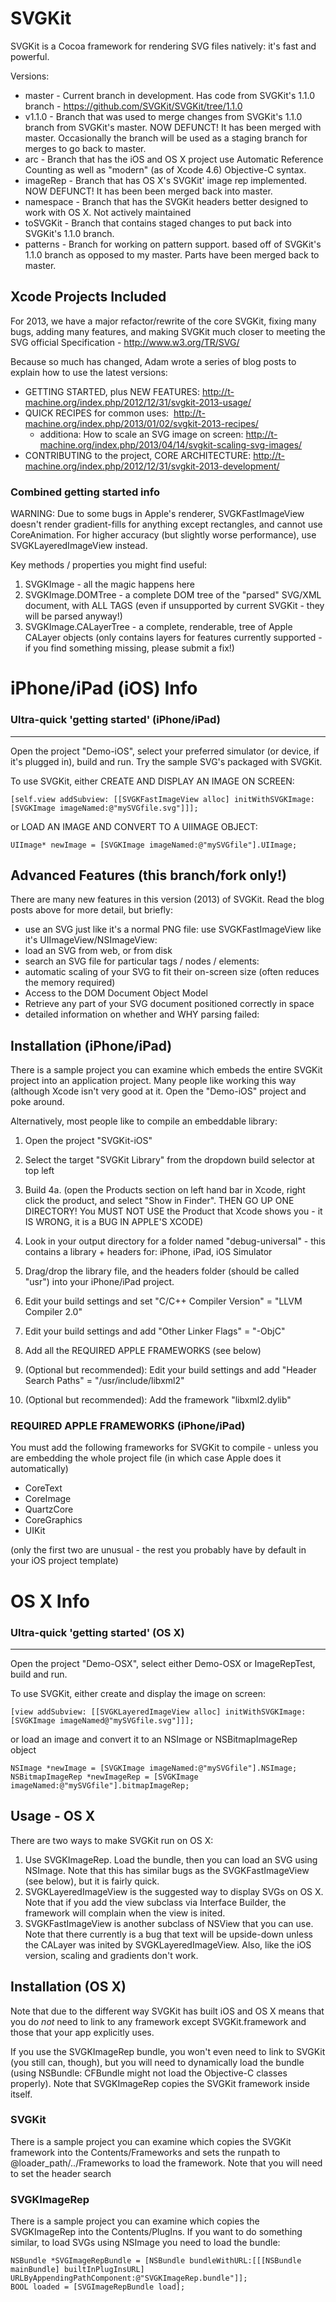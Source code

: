 # SVGKit

SVGKit is a Cocoa framework for rendering SVG files natively: it's fast and powerful.

Versions:
  - master - Current branch in development. Has code from SVGKit's 1.1.0  branch - https://github.com/SVGKit/SVGKit/tree/1.1.0
  - v1.1.0 - Branch that was used to merge changes from SVGKit's 1.1.0 branch from SVGKit's master. NOW DEFUNCT! It has been merged with master. Occasionally the branch will be used as a staging branch for merges to go back to master.
  - arc - Branch that has the iOS and OS X project use Automatic Reference Counting as well as "modern" (as of Xcode 4.6) Objective-C syntax.
  - imageRep - Branch that has OS X's SVGKit' image rep implemented. NOW DEFUNCT! It has been been merged back into master.
  - namespace - Branch that has the SVGKit headers better designed to work with OS X. Not actively maintained
  - toSVGKit - Branch that contains staged changes to put back into SVGKit's 1.1.0 branch.
  - patterns - Branch for working on pattern support. based off of SVGKit's 1.1.0 branch as opposed to my master. Parts have been merged back to master.

## Xcode Projects Included

For 2013, we have a major refactor/rewrite of the core SVGKit, fixing many bugs, adding many features, and making SVGKit much closer to meeting the SVG official Specification - http://www.w3.org/TR/SVG/

Because so much has changed, Adam wrote a series of blog posts to explain how to use the latest versions:

  - GETTING STARTED, plus NEW FEATURES:  http://t-machine.org/index.php/2012/12/31/svgkit-2013-usage/
  - QUICK RECIPES for common uses:  http://t-machine.org/index.php/2013/01/02/svgkit-2013-recipes/
     - additiona: How to scale an SVG image on screen: http://t-machine.org/index.php/2013/04/14/svgkit-scaling-svg-images/
  - CONTRIBUTING to the project, CORE ARCHITECTURE: http://t-machine.org/index.php/2012/12/31/svgkit-2013-development/
 
### Combined getting started info

WARNING: Due to some bugs in Apple's renderer, SVGKFastImageView doesn't render gradient-fills for anything except rectangles, and cannot use CoreAnimation. For higher accuracy (but slightly worse performance), use SVGKLayeredImageView instead.

Key methods / properties you might find useful:

  1. SVGKImage - all the magic happens here
  1. SVGKImage.DOMTree - a complete DOM tree of the "parsed" SVG/XML document, with ALL TAGS (even if unsupported by current SVGKit - they will be parsed anyway!)
  1. SVGKImage.CALayerTree - a complete, renderable, tree of Apple CALayer objects (only contains layers for features currently supported - if you find something missing, please submit a fix!)
 
iPhone/iPad (iOS) Info
===

### Ultra-quick 'getting started' (iPhone/iPad)
-----

Open the project "Demo-iOS", select your preferred simulator (or device, if it's plugged in), build and run. Try the sample SVG's packaged with SVGKit.

To use SVGKit, either CREATE AND DISPLAY AN IMAGE ON SCREEN:

    [self.view addSubview: [[SVGKFastImageView alloc] initWithSVGKImage: [SVGKImage imageNamed:@"mySVGfile.svg"]]];

or LOAD AN IMAGE AND CONVERT TO A UIIMAGE OBJECT:

    UIImage* newImage = [SVGKImage imageNamed:@"mySVGfile"].UIImage;

## Advanced Features (this branch/fork only!)

There are many new features in this version (2013) of SVGKit. Read the blog posts above for more detail, but briefly:

  - use an SVG just like it's a normal PNG file: use SVGKFastImageView like it's UIImageView/NSImageView:
  - load an SVG from web, or from disk
  - search an SVG file for particular tags / nodes / elements:
  - automatic scaling of your SVG to fit their on-screen size (often reduces the memory required)
  - Access to the DOM Document Object Model
  - Retrieve any part of your SVG document positioned correctly in space
  - detailed information on whether and WHY parsing failed:

## Installation (iPhone/iPad)

There is a sample project you can examine which embeds the entire SVGKit project into an application project. Many people like working this way (although Xcode isn't very good at it. Open the "Demo-iOS" project and poke around.

Alternatively, most people like to compile an embeddable library:
  1. Open the project "SVGKit-iOS"
  2. Select the target "SVGKit Library" from the dropdown build selector at top left
  3. Build
  4a. (open the Products section on left hand bar in Xcode, right click the product, and select "Show in Finder". THEN GO UP ONE DIRECTORY! You MUST NOT USE the Product that Xcode shows you - it IS WRONG, it is a BUG IN APPLE'S XCODE)
  4. Look in your output directory for a folder named "debug-universal" - this contains a library + headers for: iPhone, iPad, iOS Simulator

  5. Drag/drop the library file, and the headers folder (should be called "usr") into your iPhone/iPad project.
  6. Edit your build settings and set "C/C++ Compiler Version" = "LLVM Compiler 2.0"
  7. Edit your build settings and add "Other Linker Flags" = "-ObjC"
  8. Add all the REQUIRED APPLE FRAMEWORKS (see below)

  9. (Optional but recommended): Edit your build settings and add "Header Search Paths" = "/usr/include/libxml2"
  10. (Optional but recommended): Add the framework "libxml2.dylib"
  
### REQUIRED APPLE FRAMEWORKS (iPhone/iPad)

You must add the following frameworks for SVGKit to compile - unless you are embedding the whole project file (in which case Apple does it automatically)

  - CoreText
  - CoreImage
  - QuartzCore
  - CoreGraphics
  - UIKit

(only the first two are unusual - the rest you probably have by default in your iOS project template)

OS X Info
===

### Ultra-quick 'getting started' (OS X)
-----

Open the project "Demo-OSX", select either Demo-OSX or ImageRepTest, build and run.

To use SVGKit, either create and display the image on screen:

    [view addSubview: [[SVGKLayeredImageView alloc] initWithSVGKImage: [SVGKImage imageNamed@"mySVGfile.svg"]]];
    
or load an image and convert it to an NSImage or NSBitmapImageRep object

    NSImage *newImage = [SVGKImage imageNamed:@"mySVGfile"].NSImage;
    NSBitmapImageRep *newImageRep = [SVGKImage imageNamed:@"mySVGfile"].bitmapImageRep;


## Usage - OS X

There are two ways to make SVGKit run on OS X:
  1. Use SVGKImageRep. Load the bundle, then you can load an SVG using NSImage. Note that this has similar bugs as the SVGKFastImageView (see below), but it is fairly quick.
  1. SVGKLayeredImageView is the suggested way to display SVGs on OS X. Note that if you add the view subclass via Interface Builder, the framework will complain when the view is inited.
  1. SVGKFastImageView is another subclass of NSView that you can use. Note that there currently is a bug that text will be upside-down unless the CALayer was inited by SVGKLayeredImageView. Also, like the iOS version, scaling and gradients don't work.

## Installation (OS X)

Note that due to the different way SVGKit has built iOS and OS X means that you do *not* need to link to any framework except SVGKit.framework and those that your app explicitly uses. 

If you use the  SVGKImageRep bundle, you won't even need to link to SVGKit (you still can, though), but you will need to dynamically load the bundle (using NSBundle: CFBundle might not load the Objective-C classes properly). Note that SVGKImageRep copies the SVGKit framework inside itself.

### SVGKit

There is a sample project you can examine which copies the SVGKit framework into the Contents/Frameworks and sets the runpath to @loader_path/../Frameworks to load the framework. Note that you will need to set the header search 

### SVGKImageRep

There is a sample project you can examine which copies the SVGKImageRep into the Contents/PlugIns. If you want to do something similar, to load SVGs using NSImage you need to load the bundle:

    NSBundle *SVGImageRepBundle = [NSBundle bundleWithURL:[[[NSBundle mainBundle] builtInPlugInsURL] URLByAppendingPathComponent:@"SVGKImageRep.bundle"]];
    BOOL loaded = [SVGImageRepBundle load];
